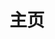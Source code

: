 ---
home: true
icon: home
title: 主页
heroImage: /logo.svg
heroText: VoerkaI18n
tagline: 适用于Nodejs/Vue/React的国际化解决方案
actions:
  - text: 安装
    link: /zh/guide/intro/install
    type: primary
  - text: 快速入门 
    link: /zh/guide/intro/get-started

features:
  - title: 工程化支持
    icon: markdown
    details: 从文本提取/自动翻译/编译/动态切换的全流程工程化支持，适用于大型项目
    link:  

  - title: 集成自动翻译
    icon: tab
    details: 调用在线翻译服务API支持对提取的文本进行自动翻译，大幅度提高工程效率
    link:  

  - title: 符合直觉
    icon: layout
    details: 在源码中直接使用符合直觉的翻译形式，不需要绞尽脑汁想种种key
    link:  

  - title: 自动提取文本
    icon: comment
    details: 提供扫描提取工具对源码文件中需要翻译的文本进行提取
    link: 

  - title: 适用性
    icon: info
    details: 支持任意Javascript应用，包括Nodejs/Vue/React/ReactNative等。
    link: 

  - title: 多库协作
    icon: blog
    details: 支持monorepo工程下多库进行语言切换的联动机制
    link:  

  - title: 工具链
    icon: palette
    details: 提供Vue/React/Babel等扩展插件，简化各种应用开发
    link: 

  - title: 插值变量
    icon: contrast
    details: 强大的插值变量机制，能扩展支持复数、日期、货币等灵活强大的多语言特性
    link: 


  - title: 语言补丁
    icon: palette
    details: 在应用上线后发现错误时可以在线修复
    link: 

  - title: 动态增加语种
    icon: blog
    details: 可以在应用上线后动态增加语种支持
    link:  

  - title: 扩展在线编辑
    icon: info
    details: 很容易扩展支持在线语言包编辑 
    link: 

  - title: 复数支持
    icon: contrast
    details: 灵活而强大的复数机制
    link: 


footer: MIT Licensed | Copyright © 2022-present wxzhang 
---